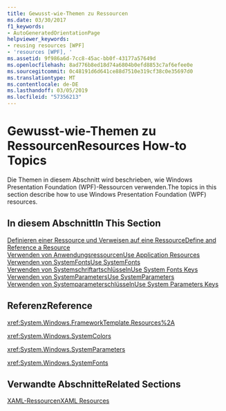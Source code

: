 ```yaml
---
title: Gewusst-wie-Themen zu Ressourcen
ms.date: 03/30/2017
f1_keywords:
- AutoGeneratedOrientationPage
helpviewer_keywords:
- reusing resources [WPF]
- 'resources [WPF], '
ms.assetid: 9f986a6d-7cc8-45ac-bb0f-43177a57649d
ms.openlocfilehash: 8ad776b8ed18d74a6804b0efd8853c7af6efee0e
ms.sourcegitcommit: 0c48191d6d641ce88d7510e319cf38c0e35697d0
ms.translationtype: MT
ms.contentlocale: de-DE
ms.lasthandoff: 03/05/2019
ms.locfileid: "57356213"
---
```

# <a name="resources-how-to-topics"></a><span data-ttu-id="d0efe-102">Gewusst-wie-Themen zu Ressourcen</span><span class="sxs-lookup"><span data-stu-id="d0efe-102">Resources How-to Topics</span></span>
<span data-ttu-id="d0efe-103">Die Themen in diesem Abschnitt wird beschrieben, wie Windows Presentation Foundation (WPF)-Ressourcen verwenden.</span><span class="sxs-lookup"><span data-stu-id="d0efe-103">The topics in this section describe how to use Windows Presentation Foundation (WPF) resources.</span></span>  
  
## <a name="in-this-section"></a><span data-ttu-id="d0efe-104">In diesem Abschnitt</span><span class="sxs-lookup"><span data-stu-id="d0efe-104">In This Section</span></span>  
 [<span data-ttu-id="d0efe-105">Definieren einer Ressource und Verweisen auf eine Ressource</span><span class="sxs-lookup"><span data-stu-id="d0efe-105">Define and Reference a Resource</span></span>](how-to-define-and-reference-a-resource.md)  
 [<span data-ttu-id="d0efe-106">Verwenden von Anwendungsressourcen</span><span class="sxs-lookup"><span data-stu-id="d0efe-106">Use Application Resources</span></span>](how-to-use-application-resources.md)  
 [<span data-ttu-id="d0efe-107">Verwenden von SystemFonts</span><span class="sxs-lookup"><span data-stu-id="d0efe-107">Use SystemFonts</span></span>](how-to-use-systemfonts.md)  
 [<span data-ttu-id="d0efe-108">Verwenden von Systemschriftartschlüsseln</span><span class="sxs-lookup"><span data-stu-id="d0efe-108">Use System Fonts Keys</span></span>](how-to-use-system-fonts-keys.md)  
 [<span data-ttu-id="d0efe-109">Verwenden von SystemParameters</span><span class="sxs-lookup"><span data-stu-id="d0efe-109">Use SystemParameters</span></span>](how-to-use-systemparameters.md)  
 [<span data-ttu-id="d0efe-110">Verwenden von Systemparameterschlüsseln</span><span class="sxs-lookup"><span data-stu-id="d0efe-110">Use System Parameters Keys</span></span>](how-to-use-system-parameters-keys.md)  
  
## <a name="reference"></a><span data-ttu-id="d0efe-111">Referenz</span><span class="sxs-lookup"><span data-stu-id="d0efe-111">Reference</span></span>  
 <xref:System.Windows.FrameworkTemplate.Resources%2A>  
  
 <xref:System.Windows.SystemColors>  
  
 <xref:System.Windows.SystemParameters>  
  
 <xref:System.Windows.SystemFonts>  
  
## <a name="related-sections"></a><span data-ttu-id="d0efe-112">Verwandte Abschnitte</span><span class="sxs-lookup"><span data-stu-id="d0efe-112">Related Sections</span></span>  
 [<span data-ttu-id="d0efe-113">XAML-Ressourcen</span><span class="sxs-lookup"><span data-stu-id="d0efe-113">XAML Resources</span></span>](xaml-resources.md)
